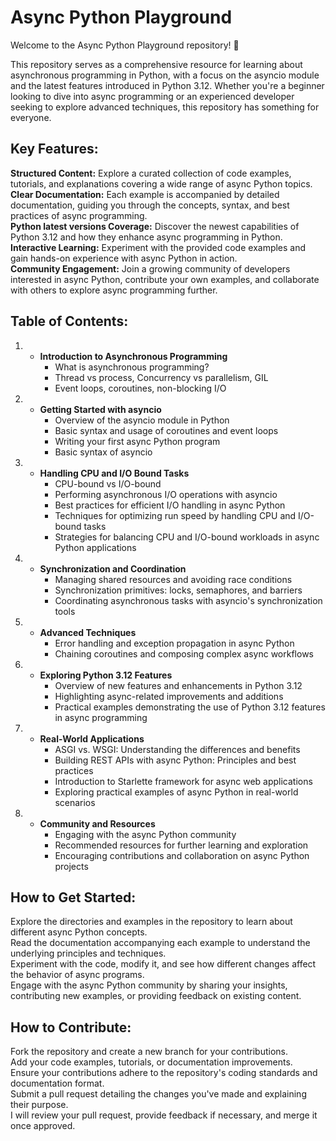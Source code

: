 # Async Python Playground

Welcome to the Async Python Playground repository! 🚀

This repository serves as a comprehensive resource for learning about asynchronous programming in Python, with a focus on the asyncio module and the latest features introduced in Python 3.12. Whether you're a beginner looking to dive into async programming or an experienced developer seeking to explore advanced techniques, this repository has something for everyone.

## Key Features:

**Structured Content:** Explore a curated collection of code examples, tutorials, and explanations covering a wide range of async Python topics.<br />
**Clear Documentation:** Each example is accompanied by detailed documentation, guiding you through the concepts, syntax, and best practices of async programming.<br />
**Python latest versions Coverage:** Discover the newest capabilities of Python 3.12 and how they enhance async programming in Python.<br />
**Interactive Learning:** Experiment with the provided code examples and gain hands-on experience with async Python in action.<br />
**Community Engagement:** Join a growing community of developers interested in async Python, contribute your own examples, and collaborate with others to explore async programming further.<br />
## Table of Contents:

1. * **Introduction to Asynchronous Programming**
     - What is asynchronous programming?
     - Thread vs process, Concurrency vs parallelism, GIL
     - Event loops, coroutines, non-blocking I/O

2. * **Getting Started with asyncio**
     - Overview of the asyncio module in Python
     - Basic syntax and usage of coroutines and event loops
     - Writing your first async Python program
     - Basic syntax of asyncio

3. * **Handling CPU and I/O Bound Tasks**
     - CPU-bound vs I/O-bound
     - Performing asynchronous I/O operations with asyncio
     - Best practices for efficient I/O handling in async Python
     - Techniques for optimizing run speed by handling CPU and I/O-bound tasks
     - Strategies for balancing CPU and I/O-bound workloads in async Python applications

4. * **Synchronization and Coordination**
     - Managing shared resources and avoiding race conditions
     - Synchronization primitives: locks, semaphores, and barriers
     - Coordinating asynchronous tasks with asyncio's synchronization tools

5. * **Advanced Techniques**
     - Error handling and exception propagation in async Python
     - Chaining coroutines and composing complex async workflows
       
6. * **Exploring Python 3.12 Features**
     - Overview of new features and enhancements in Python 3.12
     - Highlighting async-related improvements and additions
     - Practical examples demonstrating the use of Python 3.12 features in async programming

7.  * **Real-World Applications**
      - ASGI vs. WSGI: Understanding the differences and benefits
      - Building REST APIs with async Python: Principles and best practices
      - Introduction to Starlette framework for async web applications
      - Exploring practical examples of async Python in real-world scenarios

8. * **Community and Resources**
      - Engaging with the async Python community
      - Recommended resources for further learning and exploration
      - Encouraging contributions and collaboration on async Python projects

## How to Get Started:

Explore the directories and examples in the repository to learn about different async Python concepts. <br />
Read the documentation accompanying each example to understand the underlying principles and techniques. <br />
Experiment with the code, modify it, and see how different changes affect the behavior of async programs. <br />
Engage with the async Python community by sharing your insights, contributing new examples, or providing feedback on existing content. <br />

## How to Contribute:

Fork the repository and create a new branch for your contributions. <br />
Add your code examples, tutorials, or documentation improvements. <br />
Ensure your contributions adhere to the repository's coding standards and documentation format. <br />
Submit a pull request detailing the changes you've made and explaining their purpose. <br />
I will review your pull request, provide feedback if necessary, and merge it once approved. <br />
